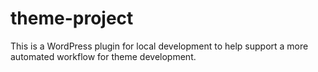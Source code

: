 # theme-project
This is a WordPress plugin for local development to help support a more automated workflow for theme development.
